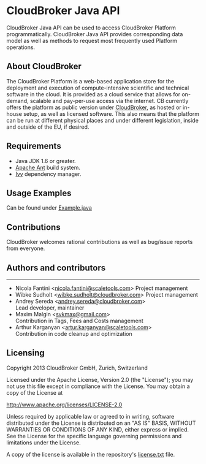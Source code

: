 # CloudBroker Java API

CloudBroker Java API can be used to access CloudBroker Platform programmatically. CloudBroker Java API provides corresponding 
data model as well as methods to request most frequently used Platform operations.

## About CloudBroker

The CloudBroker Platform is a web-based application store for the deployment and execution
of compute-intensive scientific and technical software in the cloud. It is provided as a cloud
service that allows for on-demand, scalable and pay-per-use access via the internet. CB
currently offers the platform as public version under [CloudBroker](https://platform.cloudbroker.com), as
hosted or in-house setup, as well as licensed software. This also means that the platform can
be run at different physical places and under different legislation, inside and outside of the EU,
if desired.

## Requirements

* Java JDK 1.6 or greater.
* [Apache Ant](http://ant.apache.org/) build system.
* [Ivy](http://ant.apache.org/ivy/) dependency manager.

## Usage Examples
Can be found under [Example.java]( https://github.com/CloudBroker/cbp-java-api/blob/master/example/Example.java )

## Contributions

CloudBroker welcomes rational contributions as well as bug/issue reports from everyone.

## Authors and contributors
------------------------

* Nicola Fantini <<nicola.fantini@scaletools.com>>
  Project management
* Wibke Sudholt <<wibke.sudholt@cloudbroker.com>>
  Project management
* Andrey Sereda <<andrey.sereda@cloudbroker.com>>  
  Lead developer, maintainer
* Maxim Malgin <<svkmax@gmail.com>>  
  Contribution in Tags, Fees and Costs management
* Arthur Karganyan <<artur.karganyan@scaletools.com>>  
  Contribution in code cleanup and optimization

## Licensing
Copyright 2013 CloudBroker GmbH, Zurich, Switzerland

Licensed under the Apache License, Version 2.0 (the "License");
you may not use this file except in compliance with the License.
You may obtain a copy of the License at

   http://www.apache.org/licenses/LICENSE-2.0

Unless required by applicable law or agreed to in writing, software
distributed under the License is distributed on an "AS IS" BASIS,
WITHOUT WARRANTIES OR CONDITIONS OF ANY KIND, either express or implied.
See the License for the specific language governing permissions and
limitations under the License.

A copy of the license is available in the repository's [license.txt]( https://github.com/CloudBroker/cbp-java-api/blob/master/license.txt ) file.
